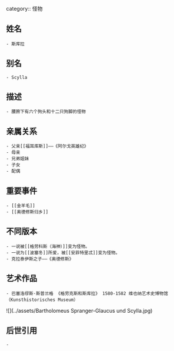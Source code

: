 category:: 怪物
## 姓名
	- 斯库拉
## 别名
	- Scylla
## 描述
	- 腰胯下有六个狗头和十二只狗脚的怪物
## 亲属关系
	- 父亲[[福耳库斯]]——《阿尔戈英雄纪》
	- 母亲
	- 兄弟姐妹
	- 子女
	- 配偶
## 重要事件
	- [[金羊毛]]
	- [[奥德修斯归乡]]
## 不同版本
	- 一说被[[格劳科斯（海神）]]变为怪物。
	- 一说为[[波塞冬]]所爱，被[[安菲特里忒]]变为怪物。
	- 克拉泰伊斯之子——《奥德修斯》
## 艺术作品
	- 巴塞洛缪斯·斯普兰格 《格劳克斯和斯库拉》 1580-1582 维也纳艺术史博物馆（Kunsthistorisches Museum）
 ![](../assets/Bartholomeus Spranger-Glaucus und Scylla.jpg)
## 后世引用
	-
